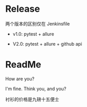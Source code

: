 # Release

两个版本的区别仅在 Jenkinsfile

- v1.0: pytest + allure 

- V2.0: pytest + allure + github api

# ReadMe

How are you?

I'm fine. Think you, and you?

衬衫的价格是九磅十五便士
